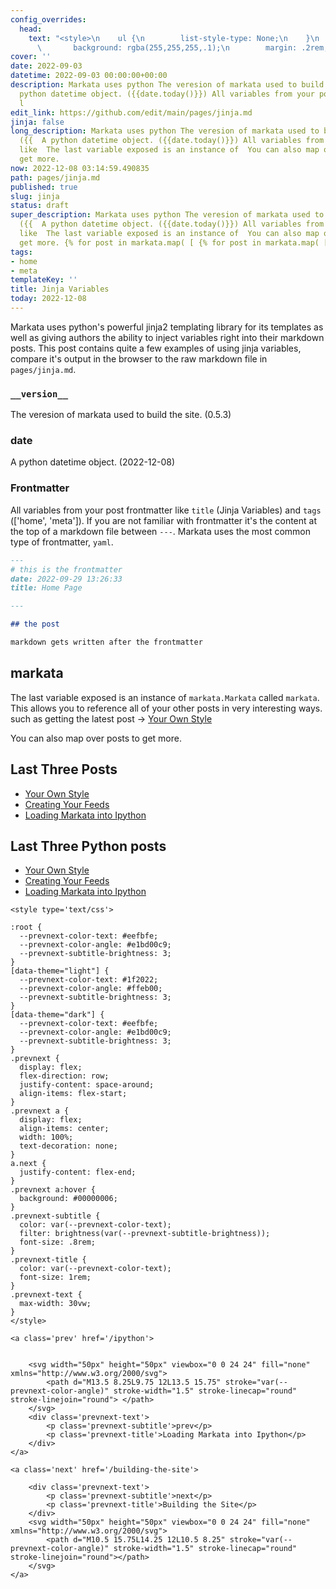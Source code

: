 ```yaml
---
config_overrides:
  head:
    text: "<style>\n    ul {\n        list-style-type: None;\n    }\n    li a {\n
      \       background: rgba(255,255,255,.1);\n        margin: .2rem;\n    }\n</style>\n"
cover: ''
date: 2022-09-03
datetime: 2022-09-03 00:00:00+00:00
description: Markata uses python The veresion of markata used to build the site. ({{  A
  python datetime object. ({{date.today()}}) All variables from your post frontmatter
  l
edit_link: https://github.com/edit/main/pages/jinja.md
jinja: false
long_description: Markata uses python The veresion of markata used to build the site.
  ({{  A python datetime object. ({{date.today()}}) All variables from your post frontmatter
  like  The last variable exposed is an instance of  You can also map over posts to
  get more.
now: 2022-12-08 03:14:59.490835
path: pages/jinja.md
published: true
slug: jinja
status: draft
super_description: Markata uses python The veresion of markata used to build the site.
  ({{  A python datetime object. ({{date.today()}}) All variables from your post frontmatter
  like  The last variable exposed is an instance of  You can also map over posts to
  get more. {% for post in markata.map( [ {% for post in markata.map( [
tags:
- home
- meta
templateKey: ''
title: Jinja Variables
today: 2022-12-08
---
```


Markata uses python's powerful jinja2 templating library for its templates as well as giving authors the ability to inject variables right into their markdown posts. This post contains quite a few examples of using jinja variables, compare it's output in the browser to the raw markdown file in `pages/jinja.md`.

### `__version__`

The veresion of markata used to build the site. (0.5.3)

### date

A python datetime object. (2022-12-08) 

### Frontmatter

All variables from your post frontmatter like `title` (Jinja Variables) and `tags` (['home', 'meta']). If you are not familiar with frontmatter it's the content at the top
of a markdown file between `---`.  Markata uses the most common type of
frontmatter, `yaml`.

```md
---
# this is the frontmatter
date: 2022-09-29 13:26:33
title: Home Page

---

## the post

markdown gets written after the frontmatter

```

##  markata

The last variable exposed is an instance of `markata.Markata` called `markata`.
This allows you to reference all of your other posts in very interesting ways.
such as getting the latest post -> [Your Own Style](/your-own-style)

You can also map over posts to get more.

## Last Three Posts


*  [Your Own Style](your-own-style)
*  [Creating Your Feeds](creating-feeds)
*  [Loading Markata into Ipython](ipython)

## Last Three Python posts


*  [Your Own Style](your-own-style)
*  [Creating Your Feeds](creating-feeds)
*  [Loading Markata into Ipython](ipython)
<div class='prevnext'>

    <style type='text/css'>

    :root {
      --prevnext-color-text: #eefbfe;
      --prevnext-color-angle: #e1bd00c9;
      --prevnext-subtitle-brightness: 3;
    }
    [data-theme="light"] {
      --prevnext-color-text: #1f2022;
      --prevnext-color-angle: #ffeb00;
      --prevnext-subtitle-brightness: 3;
    }
    [data-theme="dark"] {
      --prevnext-color-text: #eefbfe;
      --prevnext-color-angle: #e1bd00c9;
      --prevnext-subtitle-brightness: 3;
    }
    .prevnext {
      display: flex;
      flex-direction: row;
      justify-content: space-around;
      align-items: flex-start;
    }
    .prevnext a {
      display: flex;
      align-items: center;
      width: 100%;
      text-decoration: none;
    }
    a.next {
      justify-content: flex-end;
    }
    .prevnext a:hover {
      background: #00000006;
    }
    .prevnext-subtitle {
      color: var(--prevnext-color-text);
      filter: brightness(var(--prevnext-subtitle-brightness));
      font-size: .8rem;
    }
    .prevnext-title {
      color: var(--prevnext-color-text);
      font-size: 1rem;
    }
    .prevnext-text {
      max-width: 30vw;
    }
    </style>
    
    <a class='prev' href='/ipython'>
    

        <svg width="50px" height="50px" viewbox="0 0 24 24" fill="none" xmlns="http://www.w3.org/2000/svg">
            <path d="M13.5 8.25L9.75 12L13.5 15.75" stroke="var(--prevnext-color-angle)" stroke-width="1.5" stroke-linecap="round" stroke-linejoin="round"> </path>
        </svg>
        <div class='prevnext-text'>
            <p class='prevnext-subtitle'>prev</p>
            <p class='prevnext-title'>Loading Markata into Ipython</p>
        </div>
    </a>
    
    <a class='next' href='/building-the-site'>
    
        <div class='prevnext-text'>
            <p class='prevnext-subtitle'>next</p>
            <p class='prevnext-title'>Building the Site</p>
        </div>
        <svg width="50px" height="50px" viewbox="0 0 24 24" fill="none" xmlns="http://www.w3.org/2000/svg">
            <path d="M10.5 15.75L14.25 12L10.5 8.25" stroke="var(--prevnext-color-angle)" stroke-width="1.5" stroke-linecap="round" stroke-linejoin="round"></path>
        </svg>
    </a>
  </div>